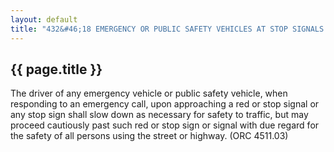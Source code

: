---
layout: default 
title: "432&#46;18 EMERGENCY OR PUBLIC SAFETY VEHICLES AT STOP SIGNALS OR SIGNS&#46;"---

{{ page.title }}
----------------

The driver of any emergency vehicle or public safety vehicle, when
responding to an emergency call, upon approaching a red or stop signal
or any stop sign shall slow down as necessary for safety to traffic, but
may proceed cautiously past such red or stop sign or signal with due
regard for the safety of all persons using the street or highway. (ORC
4511.03)
